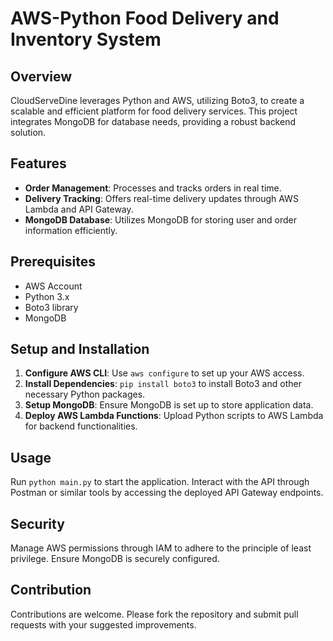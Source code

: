 # AWS-Python Food Delivery and Inventory System

## Overview
CloudServeDine leverages Python and AWS, utilizing Boto3, to create a scalable and efficient platform for food delivery services. This project integrates MongoDB for database needs, providing a robust backend solution.

## Features
- **Order Management**: Processes and tracks orders in real time.
- **Delivery Tracking**: Offers real-time delivery updates through AWS Lambda and API Gateway.
- **MongoDB Database**: Utilizes MongoDB for storing user and order information efficiently.

## Prerequisites
- AWS Account
- Python 3.x
- Boto3 library
- MongoDB

## Setup and Installation
1. **Configure AWS CLI**: Use `aws configure` to set up your AWS access.
2. **Install Dependencies**: `pip install boto3` to install Boto3 and other necessary Python packages.
3. **Setup MongoDB**: Ensure MongoDB is set up to store application data.
4. **Deploy AWS Lambda Functions**: Upload Python scripts to AWS Lambda for backend functionalities.

## Usage
Run `python main.py` to start the application. Interact with the API through Postman or similar tools by accessing the deployed API Gateway endpoints.

## Security
Manage AWS permissions through IAM to adhere to the principle of least privilege. Ensure MongoDB is securely configured.

## Contribution
Contributions are welcome. Please fork the repository and submit pull requests with your suggested improvements.


